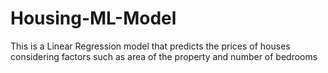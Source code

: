# Housing-ML-Model
This is a Linear Regression model that predicts the prices of houses considering factors such as area of the property and number of bedrooms
